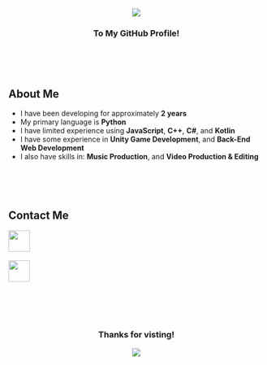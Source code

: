 <div align="center">
  <img src="https://github.com/OneBigUnit/OneBigUnit/blob/main/Welcome Gif.gif">
  <br>
  <h3> <b> To My GitHub Profile! </b> </h3>
</div>
<br>
<br>
<br>

## About Me

* I have been developing for approximately **2 years**
* My primary language is **Python**
* I have limited experience using **JavaScript**, **C++**, **C#**, and **Kotlin**
* I have some experience in **Unity Game Development**, and **Back-End Web Development**
* I also have skills in: **Music Production**, and **Video Production & Editing**

<br>
<br>
<br>

## Contact Me

<code><a href="https://discordapp.com/users/380798738295422978"><img src="https://img.icons8.com/color/48/000000/discord-logo.png" height="42"></a></code>
<br>
<br>
<code><a href="mailto:kieran.lock@ymail.com"><img src="https://img.icons8.com/color/48/000000/yahoo-mail-app.png" height="42"></a></code>

<br>
<br>
<br>

##

<div align="center">
  <h3> <b> Thanks for visting! </b> </h3>
  <img src="https://media0.giphy.com/media/9eM1SWnqjrc40/200.gif" align="center">
</div>
